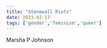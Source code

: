 ```yaml
---
title: "Stonewall Riots"
date: 2023-07-17
tags: ['gender','feminism','queer']
---
```


Marsha P Johnson 
